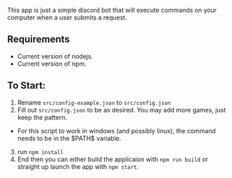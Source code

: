 This app is just a simple discord bot that will execute commands on your computer when a user submits a request.

## Requirements
 * Current version of nodejs.
 * Current version of npm.

## To Start: 
 1. Rename `src/config-example.json` to `src/config.json`
 2. Fill out `src/config.json` to be as desired. You may add more games, just keep the pattern.
 * For this script to work in windows (and possibly linux), the command needs to be in the \$PATH\$ variable.
 3. run `npm install`
 4. End then you can either build the applicaion with `npm run build` or straight up launch the app with `npm start`.
